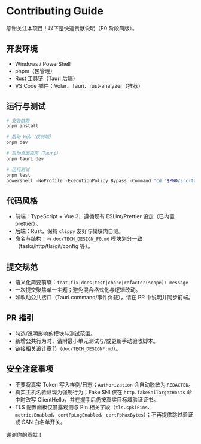 # Contributing Guide

感谢关注本项目！以下是快速贡献说明（P0 阶段简版）。

## 开发环境
- Windows / PowerShell
- pnpm（包管理）
- Rust 工具链（Tauri 后端）
- VS Code 插件：Volar、Tauri、rust-analyzer（推荐）

## 运行与测试
```powershell
# 安装依赖
pnpm install

# 启动 Web（仅前端）
pnpm dev

# 启动桌面应用（Tauri）
pnpm tauri dev

# 运行测试
pnpm test
powershell -NoProfile -ExecutionPolicy Bypass -Command "cd '$PWD/src-tauri'; cargo test --quiet"
```

## 代码风格
- 前端：TypeScript + Vue 3，遵循现有 ESLint/Prettier 设定（已内置 prettier）。
- 后端：Rust，保持 `clippy` 友好与模块内自测。
- 命名与结构：与 `doc/TECH_DESIGN_P0.md` 模块划分一致（tasks/http/tls/git/config 等）。

## 提交规范
- 语义化简要前缀：`feat|fix|docs|test|chore|refactor(scope): message`
- 一次提交聚焦单一主题；避免混合格式化与逻辑改动。
- 如改动公共接口（Tauri command/事件负载），请在 PR 中说明并同步前端。

## PR 指引
- 勾选/说明影响的模块与测试范围。
- 新增公共行为时，请附最小单元测试与/或更新手动验收脚本。
- 链接相关设计章节（`doc/TECH_DESIGN*.md`）。

## 安全注意事项
- 不要将真实 Token 写入样例/日志；`Authorization` 会自动脱敏为 `REDACTED`。
- 真实主机名验证现为强制行为；Fake SNI 仅在 `http.fakeSniTargetHosts` 命中时改写 ClientHello，并在握手后仍按真实目标域验证证书。
- TLS 配置面板仅暴露观测与 Pin 相关字段（`tls.spkiPins`、`metricsEnabled`、`certFpLogEnabled`、`certFpMaxBytes`）；不再提供跳过验证或 SAN 白名单开关。

谢谢你的贡献！